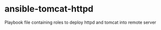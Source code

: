 # ansible-tomcat-httpd
Playbook file containing roles to deploy httpd and tomcat into remote server
